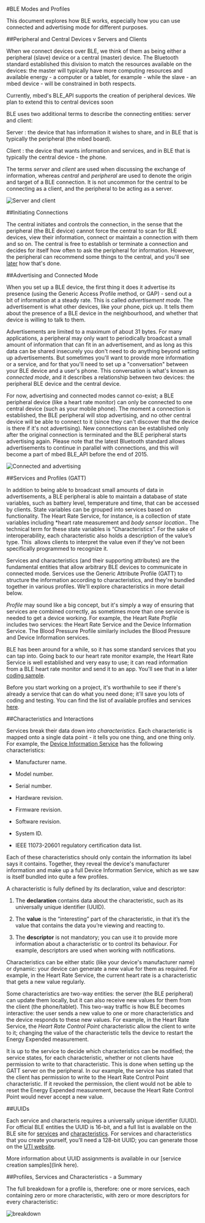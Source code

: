 #BLE Modes and Profiles

This document explores how BLE works, especially how you can use connected and advertising mode for different purposes. 

##Peripheral and Central Devices v Servers and Clients

When we connect devices over BLE, we think of them as being either a peripheral (slave) device or a central (master) device. The Bluetooth standard established this division to match the resources available on the devices: the master will typically have more computing resources and available energy - a computer or a tablet, for example - while the slave - an mbed device - will be constrained in both respects. 

Currently, mbed's BLE_API supports the creation of peripheral devices. We plan to extend this to central devices soon

BLE uses two additional terms to describe the connecting entities: server and client:

Server
: 	the device that has information it wishes to share, and in BLE that is typically the peripheral (the mbed board).

Client
: 	the device that wants information and services, and in BLE that is typically the central device - the phone.

The terms *server* and *client* are used when discussing the exchange of information, whereas *central* and *peripheral* are used to denote the origin and target of a BLE connection. It is not uncommon for the central to be connecting as a client, and the peripheral to be acting as a server. 

![Server and client](/GettingStarted/Images/clientserver.png)

##Initiating Connections

The central initiates and controls the connection, in the sense that the peripheral (the BLE device) cannot force the central to scan for BLE devices, view their information, connect or maintain a connection with them and so on. The central is free to establish or terminate a connection and decides for itself how often to ask the peripheral for information. However, the peripheral can recommend some things to the central, and you'll see [later](connection_parameters) how that's done.

##Advertising and Connected Mode

When you set up a BLE device, the first thing it does it advertise its presence (using the Generic Access Profile method, or GAP) - send out a bit of information at a steady rate. This is called *advertisement mode*. The advertisement is what other devices, like your phone, pick up. It tells them about the presence of a BLE device in the neighbourhood, and whether that device is willing to talk to them.

Advertisements are limited to a maximum of about 31 bytes. For many applications, a peripheral may only want to periodically broadcast a small amount of information that can fit in an advertisement, and as long as this data can be shared insecurely you don't need to do anything beyond setting up advertisements. But sometimes you'll want to provide more information or a service, and for that you'll need to set up a "conversation" between your BLE device and a user's phone. This conversation is what's known as *connected mode*, and it describes a relationship between two devices: the peripheral BLE device and the central device.

For now, advertising and connected modes cannot co-exist; a BLE peripheral device (like a heart rate monitor) can only be connected to one central device (such as your mobile phone). The moment a connection is established, the BLE peripheral will stop advertising, and no other central device will be able to connect to it (since they can't discover that the device is there if it's not advertising). New connections can be established only after the original connection is terminated and the BLE peripheral starts advertising again. Please note that the latest Bluetooth standard allows advertisements to continue in parallel with connections, and this will become a part of mbed BLE_API before the end of 2015. 

![Connected and advertising](/GettingStarted/Images/adv_conn_modes.png)

##Services and Profiles (GATT)

In addition to being able to broadcast small amounts of data in advertisements, a BLE peripheral is able to maintain a database of state variables, such as battery level, temperature and time, that can be accessed by clients. State variables can be grouped into services based on functionality. The Heart Rate Service, for instance, is a collection of state variables including *heart rate measurement and *body sensor location*.. The technical term for these state variables is “Characteristics”. For the sake of interoperability, each characteristic also holds a description of the value’s type. This  allows clients to interpret the value even if they’ve not been specifically programmed to recognize it. 

Services and characteristics (and their supporting attributes) are the fundamental entities that allow arbitrary BLE devices to communicate in connected mode. Services use the Generic Attribute Profile (GATT) to structure the information according to characteristics, and they're bundled together in various profiles. We'll explore characteristics in more detail below. 

*Profile* may sound like a big concept, but it's simply a way of ensuring that services are combined correctly, as sometimes more than one service is needed to get a device working. For example, the Heart Rate *Profile* includes two services: the Heart Rate Service and the Device Information Service. The Blood Pressure Profile similarly includes the Blood Pressure and Device Information services.

BLE has been around for a while, so it has some standard services that you can tap into. Going back to our heart rate monitor example, the Heart Rate Service is well established and very easy to use; it can read information from a BLE heart rate monitor and send it to an app. You'll see that in a later [coding sample](/GettingStarted/HeartRate/).

Before you start working on a project, it's worthwhile to see if there's already a service that can do what you need done; it'll save you lots of coding and testing. You can find the list of available profiles and services [here](https://developer.bluetooth.org/TechnologyOverview/Pages/Profiles.aspx).

##Characteristics and Interactions

Services break their data down into *characteristics*. Each characteristic is mapped onto a single data point - it tells you one thing, and one thing only. For example, the [Device Information Service](https://developer.bluetooth.org/TechnologyOverview/Pages/DIS.aspx) has the following characteristics:

* Manufacturer name.

* Model number.

* Serial number.

* Hardware revision.

* Firmware revision.

* Software revision.

* System ID.

* IEEE 11073-20601 regulatory certification data list.

Each of these characteristics should only contain the information its label says it contains. Together, they reveal the device's manufacturer information and make up a full Device Information Service, which as we saw is itself bundled into quite a few profiles.

A characteristic is fully defined by its declaration, value and descriptor:

1. The **declaration** contains data about the characteristic, such as its universally unique identifier (UUID).

2. The **value** is the “interesting” part of the characteristic, in that it’s the value that contains the data you’re viewing and reacting to.

3. The **descriptor** is not mandatory; you can use it to provide more information about a characteristic or to control its behaviour. For example, descriptors are used when working with notifications.

Characteristics can be either static (like your device's manufacturer name) or dynamic: your device can generate a new value for them as required. For example, in the Heart Rate Service, the current heart rate is a characteristic that gets a new value regularly.

Some characteristics are two-way entities: the server (the BLE peripheral) can update them locally, but it can also receive new values for them from the client (the phone/tablet). This two-way traffic is how BLE becomes interactive: the user sends a new value to one or more characteristics and the device responds to these new values. For example, in the Heart Rate Service, the *Heart Rate Control Point* characteristic allow the client to write to it; changing the value of the characteristic tells the device to restart the Energy Expended measurement.

It is up to the service to decide which characteristics can be modified; the service states, for each characteristic, whether or not clients have permission to write to that characteristic. This is done when setting up the GATT server on the peripheral. In our example, the service has stated that the client has permission to write to the Heart Rate Control Point characteristic. If it revoked the permission, the client would not be able to reset the Energy Expended measurement, because the Heart Rate Control Point would never accept a new value.

##UUIDs

Each service and characteris requires a universally unique identifier (UUID). For official BLE entities the UUID is 16-bit, and a full list is available on the BLE site for [services](https://developer.bluetooth.org/gatt/services/Pages/ServicesHome.aspx) and [characteristics](https://developer.bluetooth.org/gatt/characteristics/Pages/CharacteristicsHome.aspx). For services and characteristics that you create yourself, you’ll need a 128-bit UUID; you can generate those on the [UTI website](http://www.itu.int/en/ITU-T/asn1/Pages/UUID/uuids.aspx).

More information about UUID assignments is available in our [service creation samples](link here).
 
##Profiles, Services and Characteristics - a Summary

The full breakdown for a profile is, therefore: one or more services, each containing zero or more characteristic, with zero or more descriptors for every characteristic:

![breakdown](/InDepth/Images/BLE_Profile_Breakdown.png)